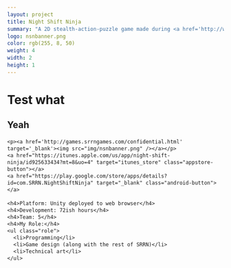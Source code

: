 ```yaml
---
layout: project
title: Night Shift Ninja
summary: "A 2D stealth-action-puzzle game made during <a href='http://www.srrngames.com/srrn-seventy-two-the-second-jam/' target='_blank'>SRRN Game Jam #2</a>.<br />Inspired by the randomly-chosen past Ludum Dare themes 'sneaking', 'bouncy'.<br />Use the links to download on your mobile devices, or click the logo to try the web browser demo!"
logo: nsnbanner.png
color: rgb(255, 8, 50)
weight: 4
width: 2
height: 1
---
```


# Test what
## Yeah

    <p><a href='http://games.srrngames.com/confidential.html' target='_blank'><img src="img/nsnbanner.png" /></a></p>
    <a href="https://itunes.apple.com/us/app/night-shift-ninja/id925633434?mt=8&uo=4" target="itunes_store" class="appstore-button"></a>
    <a href="https://play.google.com/store/apps/details?id=com.SRRN.NightShiftNinja" target="_blank" class="android-button"></a>
    
    <h4>Platform: Unity deployed to web browser</h4>
    <h4>Development: 72ish hours</h4>
    <h4>Team: 5</h4>
    <h4>My Role:</h4>
    <ul class="role">
      <li>Programming</li>
      <li>Game design (along with the rest of SRRN)</li>
      <li>Technical art</li>
    </ul>